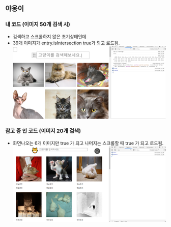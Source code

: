 ﻿## 야옹이

### 내 코드 (이미지 50개 검색 시)

- 검색하고 스크롤하지 않은 초기상태인데
- 39개 이미지가 entry.isIntersection true가 되고 로드됨.
  <img src="log1.PNG">

### 참고 중 인 코드 (이미지 20개 검색)

- 화면나오는 6개 이미지만 true 가 되고 나머지는 스크롤할 때 true 가 되고 로드됨.
  <img src="log2.PNG">
